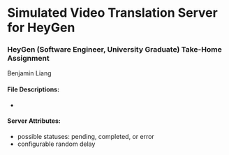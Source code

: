 # Simulated Video Translation Server for HeyGen

### HeyGen (Software Engineer, University Graduate) Take-Home Assignment
Benjamin Liang


#### File Descriptions:
- 


#### Server Attributes:
- possible statuses: pending, completed, or error
- configurable random delay
